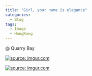 ```yaml
---
title: "Girl, your name is elegance"
categories:
  - Blog
tags:
  - Image
  - HongKong
---
```


@ Quarry Bay

<a href="https://imgur.com/J6vZ247"><img src="https://i.imgur.com/J6vZ247.jpg" title="source: imgur.com" /></a>

<a href="https://imgur.com/JJW7gSw"><img src="https://i.imgur.com/JJW7gSw.jpg" title="source: imgur.com" /></a>

<script src="https://utteranc.es/client.js"
        repo="serendipityinlife/serendipityinlife.github.io"
        issue-term="pathname"
        theme="github-light"
        crossorigin="anonymous"
        async>
</script>
